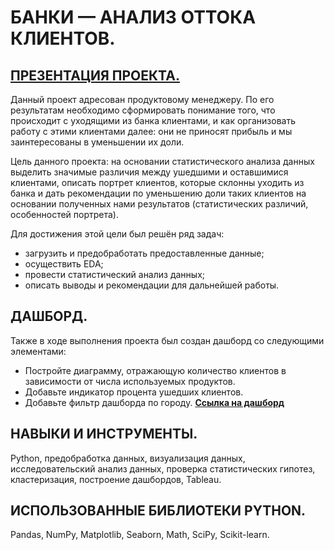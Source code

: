# БАНКИ — АНАЛИЗ ОТТОКА КЛИЕНТОВ.
## [ПРЕЗЕНТАЦИЯ ПРОЕКТА.](https://disk.yandex.ru/i/z7yseXAS45KK6Q)

Данный проект адресован продуктовому менеджеру. По его результатам необходимо сформировать понимание того, что происходит с уходящими из банка клиентами, и как организовать работу с этими клиентами далее: они не приносят прибыль и мы заинтересованы в уменьшении их доли.

Цель данного проекта: на основании статистического анализа данных выделить значимые различия между ушедшими и оставшимися клиентами, описать портрет клиентов, которые склонны уходить из банка и дать рекомендации по уменьшению доли таких клиентов на основании полученных нами результатов (статистических различий, особенностей портрета).

Для достижения этой цели был решён ряд задач:
- загрузить и предобработать предоставленные данные;
- осуществить EDA;
- провести статистический анализ данных;
- описать выводы и рекомендации для дальнейшей работы.

## ДАШБОРД.

Также в ходе выполнения проекта был создан дашборд со следующими элементами:
- Постройте диаграмму, отражающую количество клиентов в зависимости от числа используемых продуктов.
- Добавьте индикатор процента ушедших клиентов.
- Добавьте фильтр дашборда по городу.
<b> [Ссылка на дашборд](https://public.tableau.com/views/Bank_16619913682640/Dashboard1?:language=en-US&publish=yes&:display_count=n&:origin=viz_share_link) </b>

## НАВЫКИ И ИНСТРУМЕНТЫ.

Python, предобработка данных, визуализация данных, исследовательский анализ данных, проверка статистических гипотез, кластеризация, построение дашбордов, Tableau.

## ИСПОЛЬЗОВАННЫЕ БИБЛИОТЕКИ PYTHON.

Pandas, NumPy, Matplotlib, Seaborn, Math, SciPy, Scikit-learn.
